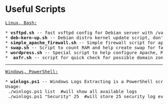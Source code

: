 Useful Scripts
============
<pre>
<u>Linux, Bash:</u>

* <b>vsftpd.sh</b> -- fast vsftpd config for Debian server with /var/ftp directory, ftpuser group
* <b>deb-kern-up.sh</b> -- Debian distro kernel update script, don't forget to change version to keep it up to date
* <b>simple_apache_firewall.sh</b> -- Simple firewall script for apache to block IPs with lots requests from log
* <b>swap.sh</b> -- Script to count RAM and help create swap for faster system working
* <b>wordpress.sh</b> -- Special script to help configure Apache, MySQL, WordPress, Swap and some other stuff, automatically installs all required packages, configure files etc
* <b> axfr.sh</b> -- script for quick check for possible domain zone trasfer misconfiguration (simple guide inside the file)
</pre>

<hr />

<pre>
<u>Windows, PowerShell:</u>

* <b>winlogs.ps1</b> -- Windows Logs Extracting is a PowerShell script to easily extract required logs preformated for quick parsing into text file.
Usage:
 ./winlogs.ps1 list  #will show all available logs
 ./winlogs.ps1 "Security" 25  #will store 25 security log events into file with mask "date_logtype.txt" i.e: 20160303_security.txt</pre>
</pre>
